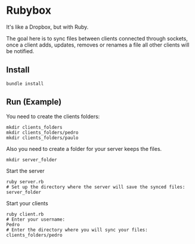 # Rubybox
It's like a Dropbox, but with Ruby.

The goal here is to sync files between clients connected through sockets, once a client adds, updates, removes or renames a file all other clients will be notified.

## Install
```
bundle install
```

## Run (Example)
You need to create the clients folders:
```
mkdir clients_folders
mkdir clients_folders/pedro
mkdir clients_folders/paulo
```

Also you need to create a folder for your server keeps the files.
```
mkdir server_folder
```

Start the server
```
ruby server.rb
# Set up the directory where the server will save the synced files:
server_folder
```

Start your clients
```
ruby client.rb
# Enter your username:
Pedro
# Enter the directory where you will sync your files:
clients_folders/pedro
```
